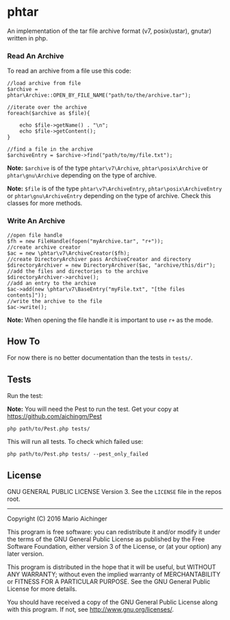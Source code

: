 phtar
=====

An implementation of the tar file archive format (v7, posix(ustar), gnutar) written in php.

### Read An Archive ###

To read an archive from a file use this code:

    //load archive from file
    $archive = phtar\Archive::OPEN_BY_FILE_NAME("path/to/the/archive.tar");
    
    //iterate over the archive
    foreach($archive as $file){
    
        echo $file->getName() . "\n";
        echo $file->getContent();   
    }
    
    //find a file in the archive
    $archiveEntry = $archive->find("path/to/my/file.txt");

__Note:__ `$archive` is of the type `phtar\v7\Archive`, `phtar\posix\Archive` or `phtar\gnu\Archive` depending on the type of archive.

__Note:__ `$file` is of the type `phtar\v7\ArchiveEntry`, `phtar\posix\ArchiveEntry` or `phtar\gnu\ArchiveEntry` depending on the type of archive. Check this classes for more methods.

### Write An Archive ###


    //open file handle
    $fh = new FileHandle(fopen("myArchive.tar", "r+"));
    //create archive creator
    $ac = new \phtar\v7\ArchiveCreator($fh);
    //create DirectoryArchiver pass ArchiveCreator and directory
    $directoryArchiver = new DirectoryArchiver($ac, "archive/this/dir");
    //add the files and directories to the archive
    $directoryArchiver->archive();
    //add an entry to the archive
    $ac->add(new \phtar\v7\BaseEntry("myFile.txt", "[the files contents]"));
    //write the archive to the file
    $ac->write();



__Note:__ When opening the file handle it is important to use `r+` as the mode.

## How To ##
For now there is no better documentation than the tests in `tests/`.

## Tests ##

Run the test:

__Note:__ You will need the Pest to run the test. Get your copy at https://github.com/aichingm/Pest

    php path/to/Pest.php tests/

This will run all tests. To check which failed use:

    php path/to/Pest.php tests/ --pest_only_failed

## License ##

GNU GENERAL PUBLIC LICENSE Version 3. See the `LICENSE` file in the repos root.

---
Copyright (C) 2016  Mario Aichinger

This program is free software: you can redistribute it and/or modify
it under the terms of the GNU General Public License as published by
the Free Software Foundation, either version 3 of the License, or
(at your option) any later version.

This program is distributed in the hope that it will be useful,
but WITHOUT ANY WARRANTY; without even the implied warranty of
MERCHANTABILITY or FITNESS FOR A PARTICULAR PURPOSE.  See the
GNU General Public License for more details.

You should have received a copy of the GNU General Public License
along with this program.  If not, see <http://www.gnu.org/licenses/>.

